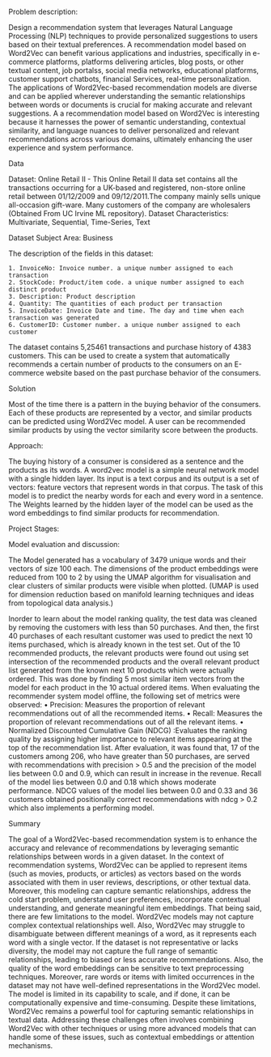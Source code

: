 
Problem description:

Design a recommendation system that leverages Natural Language Processing (NLP) techniques to provide personalized suggestions to users based on their textual preferences.
A recommendation model based on Word2Vec can benefit various applications and industries, specifically in e-commerce platforms, platforms delivering articles, blog posts, or other textual content, job portalss, social media networks, educational platforms, customer support chatbots, financial Services, real-time personalization. The applications of Word2Vec-based recommendation models are diverse and can be applied wherever understanding the semantic relationships between words or documents is crucial for making accurate and relevant suggestions. A a recommendation model based on Word2Vec is interesting because it harnesses the power of semantic understanding, contextual similarity, and language nuances to deliver personalized and relevant recommendations across various domains, ultimately enhancing the user experience and system performance.

Data

Dataset: Online Retail II - This Online Retail II data set contains all the transactions occurring for a UK-based and registered, non-store online retail between 01/12/2009 and 09/12/2011.The company mainly sells unique all-occasion gift-ware. Many customers of the company are wholesalers (Obtained From UC Irvine ML repository). 
Dataset Characteristics: Multivariate, Sequential, Time-Series, Text

Dataset Subject Area: Business 

The description of the fields in this dataset:

    1. InvoiceNo: Invoice number. a unique number assigned to each transaction 
    2. StockCode: Product/item code. a unique number assigned to each distinct product 
    3. Description: Product description 
    4. Quantity: The quantities of each product per transaction 
    5. InvoiceDate: Invoice Date and time. The day and time when each transaction was generated 
    6. CustomerID: Customer number. a unique number assigned to each customer 
    
The dataset contains 5,25461  transactions and purchase history of  4383 customers. This can be used to create a system that automatically recommends a certain number of products to the consumers on an E-commerce website based on the past purchase behavior of the consumers.

Solution

Most of the time there is a pattern in the buying behavior of the consumers. Each of these products are represented by a vector,  and similar products can be predicted using Word2Vec model. A user can be recommended  similar products by using the vector similarity score between the products.  

Approach:

The buying history of a consumer is considered as a sentence and the products as its words.  A word2vec model is a simple neural network model with a single hidden layer. Its input is a text corpus and its output is a set of vectors: feature vectors that represent words in that corpus. The task of this model is to predict the nearby words for each and every word in a sentence. The Weights learned by the hidden layer of the model can be used as the word embeddings to find similar products for recommendation. 

Project Stages:


Model evaluation and discussion:

The Model generated has a vocabulary of 3479 unique words and their vectors of size 100 each. The dimensions of the product embeddings were reduced from 100 to 2 by using the UMAP algorithm for visualisation and clear clusters of similar products were visible when plotted. (UMAP is used for dimension reduction based on manifold learning techniques and ideas from topological data analysis.)


Inorder to learn about the model ranking quality, the test data was cleaned by removing the customers with less than 50 purchases. And then, the first 40 purchases of each resultant customer was used to predict the next 10 items purchased, which is already known in the test set. Out of the 10 recommended products, the relevant products were found out using set intersection of the recommended products and the overall relevant product list generated from the known next 10 products which were actually ordered. This was done by finding 5 most similar item vectors from the model for each product in the 10 actual ordered items. When evaluating the recommender system model offline, the following set of metrics were observed:
    • Precision: Measures the proportion of relevant recommendations out of all the recommended items. 
    • Recall: Measures the proportion of relevant recommendations out of all the relevant items.
    • Normalized Discounted Cumulative Gain (NDCG) :Evaluates the ranking quality by assigning higher importance to relevant items appearing at the top of the recommendation list. 
After evaluation, it was found that, 17 of the customers among 206, who have greater than 50 purchases, are served with recommendations with precision > 0.5  and the precision of the model lies between 0.0 and 0.9, which can result in increase in the revenue. Recall of the model lies between 0.0 and 0.18 which shows moderate performance. NDCG values of the model lies between 0.0 and 0.33 and 36 customers obtained positionally correct recommendations with ndcg > 0.2 which also implements a performing model. 

Summary

The goal of a Word2Vec-based recommendation system is to enhance the accuracy and relevance of recommendations by leveraging semantic relationships between words in a given dataset. In the context of recommendation systems, Word2Vec can be applied to represent items (such as movies, products, or articles) as vectors based on the words associated with them in user reviews, descriptions, or other textual data. Moreover, this modeling can capture semantic relationships, address the cold start problem, understand user preferences, incorporate contextual understanding, and generate meaningful item embeddings. That being said, there are few limitations to the model. Word2Vec models may not capture complex contextual relationships well. Also, Word2Vec may struggle to disambiguate between different meanings of a  word, as it represents each word with a single vector. If the dataset is not representative or lacks diversity, the model may not capture the full range of semantic relationships, leading to biased or less accurate recommendations. Also, the quality of the word embeddings can be sensitive to text preprocessing techniques. Moreover, rare words or items with limited occurrences in the dataset may not have well-defined representations in the Word2Vec model.  The model is limited in its capability to scale, and if done, it can be computationally expensive and time-consuming. Despite these limitations, Word2Vec remains a powerful tool for capturing semantic relationships in textual data. Addressing these challenges often involves combining Word2Vec with other techniques or using more advanced models that can handle some of these issues, such as contextual embeddings or attention mechanisms.	

